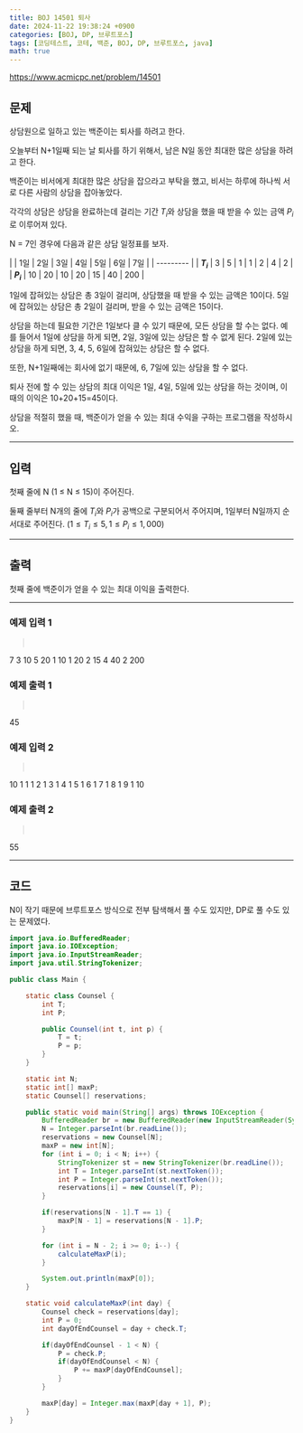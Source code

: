 ```yaml
---
title: BOJ 14501 퇴사
date: 2024-11-22 19:38:24 +0900
categories: [BOJ, DP, 브루트포스]
tags: [코딩테스트, 코테, 백준, BOJ, DP, 브루트포스, java]
math: true
---
```


<https://www.acmicpc.net/problem/14501>

## 문제
상담원으로 일하고 있는 백준이는 퇴사를 하려고 한다.

오늘부터 N+1일째 되는 날 퇴사를 하기 위해서, 남은 N일 동안 최대한 많은 상담을 하려고 한다.

백준이는 비서에게 최대한 많은 상담을 잡으라고 부탁을 했고, 비서는 하루에 하나씩 서로 다른 사람의 상담을 잡아놓았다.

각각의 상담은 상담을 완료하는데 걸리는 기간 $T_i$와 상담을 했을 때 받을 수 있는 금액 $P_i$로 이루어져 있다.

N = 7인 경우에 다음과 같은 상담 일정표를 보자.

|           | 1일 | 2일 | 3일 | 4일 | 5일 | 6일 | 7일 |
| --------- |
| **$T_i$** | 3   | 5   | 1   | 1   | 2   | 4   | 2   |
| **$P_i$** | 10  | 20  | 10  | 20  | 15  | 40  | 200 |

1일에 잡혀있는 상담은 총 3일이 걸리며, 상담했을 때 받을 수 있는 금액은 10이다. 5일에 잡혀있는 상담은 총 2일이 걸리며, 받을 수 있는 금액은 15이다.

상담을 하는데 필요한 기간은 1일보다 클 수 있기 때문에, 모든 상담을 할 수는 없다. 예를 들어서 1일에 상담을 하게 되면, 2일, 3일에 있는 상담은 할 수 없게 된다. 2일에 있는 상담을 하게 되면, 3, 4, 5, 6일에 잡혀있는 상담은 할 수 없다.

또한, N+1일째에는 회사에 없기 때문에, 6, 7일에 있는 상담을 할 수 없다.

퇴사 전에 할 수 있는 상담의 최대 이익은 1일, 4일, 5일에 있는 상담을 하는 것이며, 이때의 이익은 10+20+15=45이다.

상담을 적절히 했을 때, 백준이가 얻을 수 있는 최대 수익을 구하는 프로그램을 작성하시오.

---
## 입력
첫째 줄에 N (1 ≤ N ≤ 15)이 주어진다.

둘째 줄부터 N개의 줄에 $T_i$와 $P_i$가 공백으로 구분되어서 주어지며, 1일부터 N일까지 순서대로 주어진다. $(1 ≤ T_i ≤ 5, 1 ≤ P_i ≤ 1,000)$

---
## 출력
첫째 줄에 백준이가 얻을 수 있는 최대 이익을 출력한다.

---
### 예제 입력 1
> <pre>
7
3 10
5 20
1 10
1 20
2 15
4 40
2 200
> </pre>

### 예제 출력 1
> <pre>
45
> </pre>

### 예제 입력 2
> <pre>
10
1 1
1 2
1 3
1 4
1 5
1 6
1 7
1 8
1 9
1 10
> </pre>

### 예제 출력 2
> <pre>
55
> </pre>

---
## 코드

N이 작기 때문에 브루트포스 방식으로 전부 탐색해서 풀 수도 있지만, DP로 풀 수도 있는 문제였다.

```java
import java.io.BufferedReader;
import java.io.IOException;
import java.io.InputStreamReader;
import java.util.StringTokenizer;

public class Main {

    static class Counsel {
        int T;
        int P;

        public Counsel(int t, int p) {
            T = t;
            P = p;
        }
    }

    static int N;
    static int[] maxP;
    static Counsel[] reservations;

    public static void main(String[] args) throws IOException {
        BufferedReader br = new BufferedReader(new InputStreamReader(System.in));
        N = Integer.parseInt(br.readLine());
        reservations = new Counsel[N];
        maxP = new int[N];
        for (int i = 0; i < N; i++) {
            StringTokenizer st = new StringTokenizer(br.readLine());
            int T = Integer.parseInt(st.nextToken());
            int P = Integer.parseInt(st.nextToken());
            reservations[i] = new Counsel(T, P);
        }

        if(reservations[N - 1].T == 1) {
            maxP[N - 1] = reservations[N - 1].P;
        }

        for (int i = N - 2; i >= 0; i--) {
            calculateMaxP(i);
        }

        System.out.println(maxP[0]);
    }

    static void calculateMaxP(int day) {
        Counsel check = reservations[day];
        int P = 0;
        int dayOfEndCounsel = day + check.T;

        if(dayOfEndCounsel - 1 < N) {
            P = check.P;
            if(dayOfEndCounsel < N) {
                P += maxP[dayOfEndCounsel];
            }
        }

        maxP[day] = Integer.max(maxP[day + 1], P);
    }
}
```
